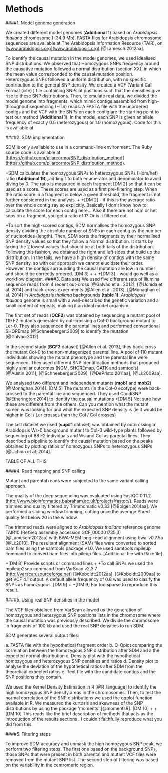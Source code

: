 Methods
===

####1. Model genome generation

We created different model genomes (**Additional 1**) based on _Arabidopsis thaliana_ chromosome I (34.9 Mb). FASTA files for Arabidopsis chromosome sequences are available at The Arabidopsis Information Resource (TAIR), on [www.arabidopsis.org](www.arabidopsis.org) [@Lamesch:2012aa].

To identify the causal mutation in the model genomes, we used idealised SNP distributions. We observed that Homozygous SNPs frequency around the causative mutation followed a normal distribution (section XX), in which the mean value corresponded to the causal mutation position.  Heterozygous SNPs followed a uniform distribution, with no specific contribution to the general SNP density. We created a VCF (Variant Call Format (cite) ) file containing SNPs at positions such that the densities give rise to these SNP distributions. Then, to emulate real data, we divided the model genome into fragments, which mimic contigs assembled from high-throughput sequencing (HTS) reads. A FASTA file with the unordered contigs and the VCF with the SNPs on each contig are the starting point to test our method (**Additional 1**).  In the model, each SNP is given an allele frequency of exactly 0.5 (heterozygous) or 1.0 (homozygous). Code for this is available at 

####2. SDM implementation

SDM is only available to use in a command-line environment. The Ruby source code is available at [https://github.com/pilarcormo/SNP_distribution_method](https://github.com/pilarcormo/SNP_distribution_method). 

+SDM calculates the homozygous SNPs to heterozygous SNPs (Hom/het) ratio (**Additional 1B**), adding 1 to both enumerator and denominator to avoid diving by 0. The ratio is measured in each fragment [DM 2] so that it can be used as a score. These scores are used as a first pre-filtering step. When the ratio score in a fragment is below a given threshold, the fragment is not further considered in the analysis. 
+
+[DM 2] - if this is the average ratio over the whole contig say so explicitly. Basically I don't know how to calculate the score for each contig here... Also if there are not hom or het snps on a fragment, you get a ratio of 1? Or is it filtered out.

+To sort the high-scored contigs, SDM normalises the homozygous SNP density dividing the absolute number of SNPs in each contig by the number of nucleotides (length). Then, SDM sorts the fragments by their normalised SNP density values so that they follow a Normal distribution. It starts by taking the 2 lowest values that should be at both tails of the distribution. Following this fashion, we obtained the right and left sides that build up the distribution. In the tails, we have a high density of contigs with the same SNP density, so with our approach we cannot elucidate their order. However, the contigs surrounding the causal mutation are low in number and should be correctly ordered. [DM 3]
+
+
+[DM 3] - would go well as a workflow diagram.
####3. Data sets
We used five different sets of Illumina sequence reads from 4 recent out-cross [@Galvão et al. 2012], [@Uchida et al. 2014] and back-cross experiments [@Allen et al. 2013], [@Monaghan et al. 2014] in *Arabidopsis thaliana* backgrounds **(table 1)**. _Arabidopsis thaliana_ genome is small with a well-described the genetic variation and a small content of repeats, making it an ideal model organism.

The first set of reads (**OCF2**) was obtained  by sequencing a mutant pool of 119 F2 mutants generated by out-crossing a Col-0 background mutant to Ler-0. They also sequenced the parental lines and performed conventional SHOREmap [@Schneeberger:2009] to identify the mutation [@Galvao:2012].

In the second study (**BCF2** dataset) [@Allen et al. 2013], they back-cross the mutant Col-0 to the non-mutagenized parental line. A pool of 110 mutant individuals showing the mutant phenotype and the parental line were sequenced. They used different SNP identification methods that produced highly similar outcomes (NGM, SHOREmap, GATK and samtools) [@Austin:2011], [@Schneeberger:2009], [@DePristo:2011aa], [@Li:2009aa].

We analysed two different and independent mutants (**mob1** and **mob2**) [@Monaghan:2014]. [DM 5] The mutants (in the Col-0 ecotype) were back-crossed to the parental line and sequenced. They used CandiSNP [@Etherington:2014] to identify the causal mutations
+[DM 5] Not sure how these are different from the others. Can you mention what the mutant screen was looking for and what the expected SNP density is (ie it would be higher in Col / Ler crosses than the Col / Col crosses)

The last dataset we used (**sup#1** dataset) was obtained by outcrossing a Arabidopsis Ws-0 background mutant to Col-0 wild-type plants followed by sequecing of 88 F2 individuals and Ws and Col as parental lines. They described a pipeline to identify the causal mutation based on the peaks obtained by plotting ratios of homozygous SNPs to heterozygous SNPs  [@Uchida et al. 2014].

TABLE OF ALL THIS

####4. Read mapping and SNP calling

Mutant and parental reads were subjected to the same variant calling approach.

The quality of the deep sequencing was evaluated using FastQC 0.11.2 (http://www.bioinformatics.babraham.ac.uk/projects/fastqc/). Reads were trimmed and quality filtered by Trimmomatic v0.33 [@Bolger:2014aa]. We performed a sliding window trimming, cutting once the average Phred quality fell below 20 in the window.

The trimmed reads were aligned to *Arabidopsis thaliana* reference genome TAIR10 (RefSeq assembly accession GCF_000001735.3)[@Lamesch:2012aa] with BWA-MEM long-read alignment using bwa-v0.7.5a [@Li:2010]. The resultant alignment (SAM) files were converted to sorted bam files using the samtools package v1.0. We used samtools mpileup command to convert bam files into pileup files. [Additional file with Rakefile]

+[DM 8] Provide scripts or command lines
+
+To call SNPs we used the mpileup2snp command from VarScan v2.3.7 (http://varscan.sourceforge.net) [@Koboldt:2012aa], [@Koboldt:2009aa] to get VCF 4.1 output. A default allele frequency of 0.8 was used to clasify the SNPs as homozygous. [DM 9]
+
+[DM 9] Far too sparse to reproduce this result.


  
####5. Using real SNP densities in the model 

The VCF files obtained from VarScan allowed us the generation of homozygous and hetezygous SNP positions lists in the chromosome where the causal mutation was previously described. We divide the chromosome in fragments of 100 kb and used the real SNP densities to run SDM. 

SDM generates several output files: 

a. FASTA file with the hypothetical fragment order
b. Q-Qplot comparing the correlation between the homozygous SNP distribution after SDM and a the expected normal distribution 
c. Density plot with the hypothetical homozygous and  heterozygous SNP densities and ratios 
d. Density plot to analyse the deviation of the hypothetical ratios after SDM from the theoretical expected ratios 
e. Text file with the candidate contigs and the SNP positions they contain. 

We used the Kernel Density Estimation in R [@R_language] to identify the high homozygous SNP density areas in the chromosomes. Then, to test the normal correlation of the SNP distributions we used the qqplot function available in R. We measured the kurtosis and skewness of the SNP distributions by using the package 'moments' [@momentsR]. [DM 10]
+
+[DM 10] This reads like the brief description of methods that acts as the introduction of the results sections . I couldn't faithfully reproduce what you did from this.

####5. Filtering steps

To improve SDM accuracy and unmask the high homozygous SNP peak, we perform two filtering steps. The first one based on the background SNPs, those SNPs that were present in both parental and mutant VCF files were removed from the mutant SNP list. The second step of filtering was based on the variability in the centromeric region.

 